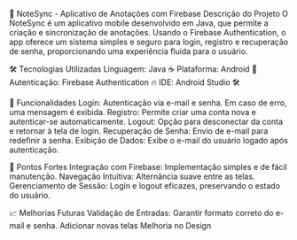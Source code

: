 📝 NoteSync - Aplicativo de Anotações com Firebase
Descrição do Projeto
O NoteSync é um aplicativo mobile desenvolvido em Java, que permite a criação e sincronização de anotações. Usando o Firebase Authentication, o app oferece um sistema simples e seguro para login, registro e recuperação de senha, proporcionando uma experiência fluida para o usuário.

🛠️ Tecnologias Utilizadas
Linguagem: Java ☕
Plataforma: Android 🤖
Autenticação: Firebase Authentication 🔥
IDE: Android Studio 🛠️

🚀 Funcionalidades
Login: Autenticação via e-mail e senha. Em caso de erro, uma mensagem é exibida.
Registro: Permite criar uma conta nova e autenticar-se automaticamente.
Logout: Opção para desconectar da conta e retornar à tela de login.
Recuperação de Senha: Envio de e-mail para redefinir a senha.
Exibição de Dados: Exibe o e-mail do usuário logado após autenticação.

🌟 Pontos Fortes
Integração com Firebase: Implementação simples e de fácil manutenção.
Navegação Intuitiva: Alternância suave entre as telas.
Gerenciamento de Sessão: Login e logout eficazes, preservando o estado do usuário.

📈 Melhorias Futuras
Validação de Entradas: Garantir formato correto do e-mail e senha.
Adicionar novas telas
Melhoria no Design
